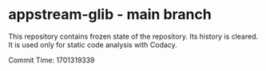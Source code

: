 # appstream-glib - main branch

This repository contains frozen state of the repository.
Its history is cleared. It is used only for static code
analysis with Codacy.

Commit Time: 1701319339